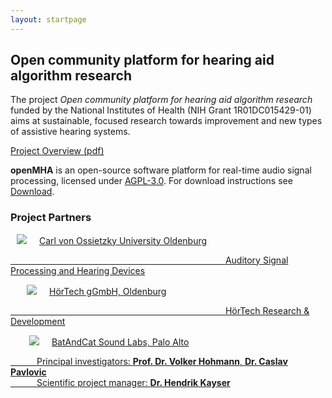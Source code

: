 ```yaml
---
layout: startpage
---
```


## Open community platform for hearing aid algorithm research

The project *Open community platform for hearing aid algorithm research* funded by the National Institutes of Health (NIH Grant 1R01DC015429-01) aims at sustainable, focused research towards improvement and new types of assistive hearing systems. 

[Project Overview (pdf)](/docs/ProjectOverview.pdf)

**openMHA** is an open-source software platform for real-time audio signal processing, licensed under [AGPL-3.0](https://github.com/HoerTech-gGmbH/openMHA/blob/master/COPYING).
For download instructions see [Download](/download).






### Project Partners
<a class="link_inline" href="http://www.uol.de" > <img src="/images/logo_uol.png" class="logo" style="margin-left: 10px; margin-right: 20px">Carl von Ossietzky University Oldenburg

                          [Auditory Signal Processing and Hearing Devices](https://uol.de/en/auditory-signal-processing)

<a class="link_inline" href="http://www.hoertech.de" > <img src="/images/logo_hoertech.png" class="logo" style="margin-left: 26px; margin-right: 20px">HörTech gGmbH, Oldenburg
  
                          [HörTech Research & Development](https://www.hoertech.de/en/research/openmha.html) 

<a class="link_inline" href="http://www.batandcat.com" > <img src="/images/logo_BatAndCat.png" class="logo" style="margin-left: 29.96px; margin-right: 20px">BatAndCat Sound Labs, Palo Alto

   Principal investigators: **Prof. Dr. Volker Hohmann**, **Dr. Caslav Pavlovic**  
   Scientific project manager: **Dr. Hendrik Kayser**


